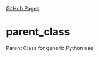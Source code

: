 [GitHub Pages](https://jameskabbes.github.io/parent_class)

# parent_class
Parent Class for generic Python use
